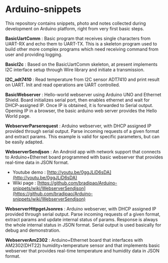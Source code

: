 Arduino-snippets
================

This repository contains snippets, photo and notes collected during development on Arduino platform, right from very first basic steps.

**BasicUartComm** : Basic program that receives single characters from UART-RX and echo them to UART-TX. This is a skeleton program used to build other more complex programs which need receiving command from user and providing logging.

**BasicI2c** : Based on the BasicUartComm skeleton, at present implements I2C interface setup through Wire library and initiate a transmission.

**I2C_adt7410** : Read temperature from I2C sensor ADT7410 and print result on UART. Init and read operations are UART controlled.

**BasicWebserver** : Hello-world webserver using Arduino UNO and Ethernet Shield. Board initializes serial port, then enables ethernet and wait for DHCP-assigned IP. Once IP is obtained, it is forwarded to Serial output. Opening IP in a browser, the basic arduino web server provides the Hello World page.

**WebserverParserequest** : Arduino webserver, with DHCP assigned IP provided through serial output. Parse incoming requests of a given format and extract params. This example is valid for specific parameters, but can be easily adapted.

**WebserverSendjson** : An Android app with network support that connects to Arduino+Ethernet board programmed with basic webserver that provides real-time data in JSON format.

  * Youtube demo : [http://youtu.be/0ggJLiD6sDA](http://youtu.be/0ggJLiD6sDA)
  * Wiki page : [https://github.com/bradipao/Arduino-snippets/wiki/WebserverSendjson](https://github.com/bradipao/Arduino-snippets/wiki/WebserverSendjson)
  
**WebserverHttpgetJsonres** : Arduino webserver, with DHCP assigned IP provided through serial output. Parse incoming requests of a given format, extract params and update internal status of params. Response is always the whole internal status in JSON format. Serial output is used basically for debug and demonstration.

**WebserverAm2302** : Arduino+Ethernet board that interfaces with AM2302(DHT22) humidity+temperature sensor and that implements basic webserver that provides real-time temperature and humidity data in JSON format.